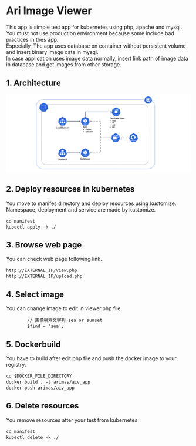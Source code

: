 # Ari Image Viewer

This app is simple test app for kubernetes using php, apache and mysql.  
You must not use production environment because some include bad practices in thes app.  
Especially, The app uses database on container without persistent volume and insert binary image data in mysql.  
In case application uses image data normally, insert link path of image data in database and get images from other storage.

## 1. Architecture
![Architecture](architecture.png)

## 2. Deploy resources in kubernetes
You move to manifes directory and deploy resources using kustomize. 
Namespace, deployment and service are made by kustomize.
```
cd manifest
kubectl apply -k ./
```
## 3. Browse web page
You can check web page following link.

```
http://EXTERNAL_IP/view.php
http://EXTERNAL_IP/upload.php
```

## 4. Select image
You can change image to edit in viewer.php file. 
```
        // 画像検索文字列 sea or sunset
        $find = 'sea';

```

## 5. Dockerbuild
You have to build after edit php file and push the docker image to your registry.
```
cd $DOCKER_FILE_DIRECTORY
docker build . -t arimas/aiv_app
docker push arimas/aiv_app
```

## 6. Delete resources
You remove resources after your test from kubernetes.
```
cd manifest
kubectl delete -k ./
```
